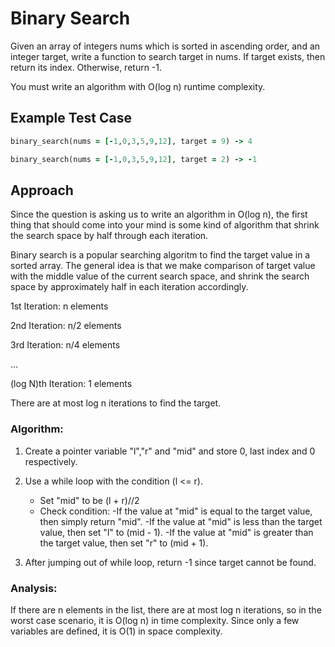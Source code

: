 # Binary Search

Given an array of integers nums which is sorted in ascending order, and an integer target, write a function to search target in nums. If target exists, then return its index. Otherwise, return -1.

You must write an algorithm with O(log n) runtime complexity.

## Example Test Case

```rb
binary_search(nums = [-1,0,3,5,9,12], target = 9) -> 4

binary_search(nums = [-1,0,3,5,9,12], target = 2) -> -1
```

## Approach

Since the question is asking us to write an algorithm in O(log n), the first thing that should come into your mind is some kind of algorithm that shrink the search space by half through each iteration.

Binary search is a popular searching algoritm to find the target value in a sorted array. The general idea is that we make comparison of target value with the middle value of the current search space, and shrink the search space by approximately half in each iteration accordingly. 

1st Iteration: n elements 

2nd Iteration: n/2 elements

3rd Iteration: n/4 elements

...

(log N)th Iteration: 1 elements

There are at most log n iterations to find the target.


### Algorithm:
1. Create a pointer variable "l","r" and "mid" and store 0, last index and 0 respectively.

2. Use a while loop with the condition (l <= r). 
      - Set "mid" to be (l + r)//2 
      - Check condition:
            -If the value at "mid" is equal to the target value, then simply return "mid".
            -If the value at "mid" is less than the target value, then
            set "l" to (mid - 1).
            -If the value at "mid" is greater than the target value, then
            set "r" to (mid + 1).
3.  After jumping out of while loop, return -1 since target cannot be found.

### Analysis:
If there are n elements in the list, there are at most log n iterations, so in the worst case scenario, it is O(log n) in time complexity. Since only a few variables are defined, it is O(1) in space complexity. 








